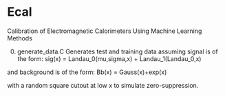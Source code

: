 # Ecal
Calibration of Electromagnetic Calorimeters Using Machine Learning Methods

0) generate_data.C
Generates test and training data assuming signal is of the form:
sig(x) = Landau_0(mu,sigma,x) + Landau_1(Landau_0,x)

and background is of the form:
Bb(x) = Gauss(x)+exp(x)

with a random square cutout at low x to simulate zero-suppression.
